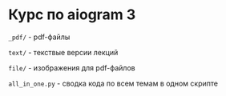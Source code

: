 # Курс по aiogram 3
`_pdf/` - pdf-файлы

`text/` - текствые версии лекций

`file/` - изображения для pdf-файлов

`all_in_one.py` - сводка кода по всем темам в одном скрипте